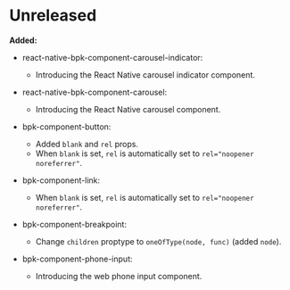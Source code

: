 # Unreleased


**Added:**
- react-native-bpk-component-carousel-indicator:
  - Introducing the React Native carousel indicator component.

- react-native-bpk-component-carousel:
  - Introducing the React Native carousel component.

- bpk-component-button:
  - Added `blank` and `rel` props.
  - When `blank` is set, `rel` is automatically set to `rel="noopener noreferrer"`.

- bpk-component-link:
  - When `blank` is set, `rel` is automatically set to `rel="noopener noreferrer"`.

- bpk-component-breakpoint:
  - Change `children` proptype to `oneOfType(node, func)` (added `node`).
  
- bpk-component-phone-input:
  - Introducing the web phone input component.
